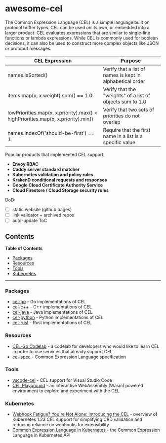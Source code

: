 # awesome-cel

The Common Expression Language (CEL) is a simple language built on protocol buffer types. CEL can be used on its own, or embedded into a larger product. CEL evaluates expressions that are similar to single-line functions or lambda expressions. While CEL is commonly used for boolean decisions, it can also be used to construct more complex objects like JSON or protobuf messages.

| CEL Expression | Purpose | 
| -------------- | ------- |
| names.isSorted() | Verify that a list of names is kept in alphabetical order |
| items.map(x, x.weight).sum() == 1.0 | Verify that the "weights" of a list of objects sum to 1.0 |
| lowPriorities.map(x, x.priority).max() < highPriorities.map(x, x.priority).min() | Verify that two sets of priorities do not overlap |
| names.indexOf('should-be-first') == 1 | Require that the first name in a list is a specific value |

Popular products that implemented CEL support:

* **Envoy RBAC**
* **Caddy server standard matcher**
* **Kubernetes validation and policy rules**
* **KrakenD conditional requests and responses**
* **Google Cloud Certificate Authority Service**
* **Cloud Firestore / Cloud Storage security rules**

DoD:
- [ ] static website (github pages)
- [ ] link validator + archived repos
- [ ] auto-update ToC
      
## Contents

<!-- START doctoc generated TOC please keep comment here to allow auto update -->
<!-- DON'T EDIT THIS SECTION, INSTEAD RE-RUN doctoc TO UPDATE -->
**Table of Contents**

- [Packages](#packages)
- [Resources](#resources)
- [Tools](#tools)
- [Kubernetes](#kubernetes)

<!-- END doctoc generated TOC please keep comment here to allow auto update -->

---

### Packages

* [cel-go](https://pkg.go.dev/github.com/google/cel-go) - Go implementations of CEL
* [cel-c++](https://github.com/google/cel-cpp) - C++ implementations of CEL
* [cel-java](https://github.com/google/cel-java) - Java implementations of CEL
* [cel-python](https://pypi.org/project/cel-python/) - Python implementations of CEL
* [cel-rust](https://github.com/thesayyn/cel-rust) - Rust implementations of CEL

### Resources

* [CEL-Go Codelab](https://codelabs.developers.google.com/codelabs/cel-go#0) - a codelab for developers who would like to learn CEL in order to use services that already support CEL
* [cel-spec](https://github.com/google/cel-spec) - Common Expression Language specification

### Tools

* [vscode-cel](https://marketplace.visualstudio.com/items?itemName=hmarr.cel) - CEL support for Visual Studio Code
* [CEL Playground](https://playcel.undistro.io/) - an interactive WebAssembly (Wasm) powered environment to explore and experiment with the CEL

### Kubernetes

* [Webhook Fatigue? You're Not Alone: Introducing the CEL](https://www.youtube.com/watch?v=gJWMvsC7Mzo) - overview of Kubernetes 1.23 CEL support for simplifying CRD validation and reducing reliance on webhooks for extensibility
* [Common Expression Language in Kubernetes](https://kubernetes.io/docs/reference/using-api/cel/) - the Common Expression Language in Kubernetes API
